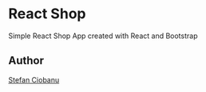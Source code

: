 # React Shop

Simple React Shop App created with React and Bootstrap


## Author
[Stefan Ciobanu](http://www.stefanciobanu.com)
